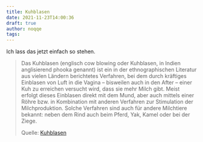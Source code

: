 ```yaml
---
title: Kuhblasen
date: 2021-11-23T14:00:36
draft: true
author: noqqe
tags:
---
```


Ich lass das jetzt einfach so stehen.

> Das Kuhblasen (englisch cow blowing oder Kuhblasen, in Indien anglisierend
> phooka genannt) ist ein in der ethnographischen Literatur aus vielen Ländern
> berichtetes Verfahren, bei dem durch kräftiges Einblasen von Luft in die
> Vagina – bisweilen auch in den After – einer Kuh zu erreichen versucht wird,
> dass sie mehr Milch gibt. Meist erfolgt dieses Einblasen direkt mit dem Mund,
> aber auch mittels einer Röhre bzw. in Kombination mit anderen Verfahren zur
> Stimulation der Milchproduktion. Solche Verfahren sind auch für andere
> Milchtiere bekannt: neben dem Rind auch beim Pferd, Yak, Kamel oder bei der
> Ziege.
>
> Quelle: [Kuhblasen](https://de.wikipedia.org/wiki/Kuhblasen)
